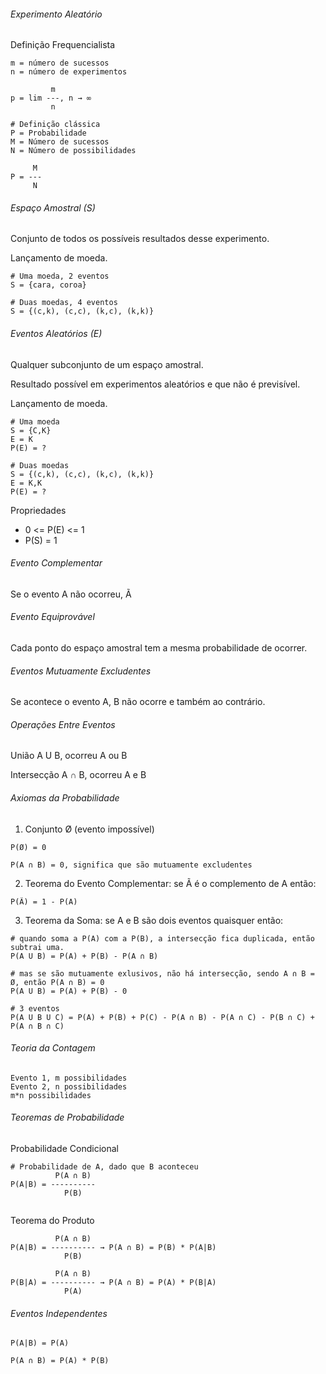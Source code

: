 

###### Experimento Aleatório
Definição Frequencialista
```buildoutcfg
m = número de sucessos
n = número de experimentos

         m
p = lim ---, n → ∞
         n
    
# Definição clássica
P = Probabilidade
M = Número de sucessos
N = Número de possibilidades

     M
P = ---
     N
```
###### Espaço Amostral (S)
Conjunto de todos os possíveis resultados desse experimento.

Lançamento de moeda.
```buildoutcfg
# Uma moeda, 2 eventos
S = {cara, coroa}

# Duas moedas, 4 eventos
S = {(c,k), (c,c), (k,c), (k,k)}
```

###### Eventos Aleatórios (E)
Qualquer subconjunto de um espaço amostral.

Resultado possível em experimentos aleatórios e que não é previsível.

Lançamento de moeda.
```buildoutcfg
# Uma moeda
S = {C,K}
E = K
P(E) = ?

# Duas moedas
S = {(c,k), (c,c), (k,c), (k,k)}
E = K,K
P(E) = ?
```
Propriedades
- 0 <= P(E) <= 1
- P(S) = 1

###### Evento Complementar
Se o evento A não ocorreu, Ã

###### Evento Equiprovável
Cada ponto do espaço amostral tem a mesma probabilidade de ocorrer.

###### Eventos Mutuamente Excludentes
Se acontece o evento A, B não ocorre e também ao contrário.

###### Operações Entre Eventos
União A U B, ocorreu A ou B

Intersecção A ∩ B, ocorreu A e B

###### Axiomas da Probabilidade
1. Conjunto Ø (evento impossível)
```buildoutcfg
P(Ø) = 0

P(A ∩ B) = 0, significa que são mutuamente excludentes
```
2. Teorema do Evento Complementar: se Ã é o complemento de A então:
```buildoutcfg
P(Ã) = 1 - P(A)
```
3. Teorema da Soma: se A e B são dois eventos quaisquer então:
```buildoutcfg
# quando soma a P(A) com a P(B), a intersecção fica duplicada, então subtrai uma.
P(A U B) = P(A) + P(B) - P(A ∩ B)

# mas se são mutuamente exlusivos, não há intersecção, sendo A ∩ B = Ø, então P(A ∩ B) = 0
P(A U B) = P(A) + P(B) - 0

# 3 eventos
P(A U B U C) = P(A) + P(B) + P(C) - P(A ∩ B) - P(A ∩ C) - P(B ∩ C) + P(A ∩ B ∩ C)
```

###### Teoria da Contagem
```
Evento 1, m possibilidades
Evento 2, n possibilidades
m*n possibilidades
```

###### Teoremas de Probabilidade
Probabilidade Condicional
```buildoutcfg
# Probabilidade de A, dado que B aconteceu
          P(A ∩ B)
P(A|B) = ----------
            P(B)
           

```
Teorema do Produto
```buildoutcfg
          P(A ∩ B)
P(A|B) = ---------- → P(A ∩ B) = P(B) * P(A|B)
            P(B)
            
          P(A ∩ B)
P(B|A) = ---------- → P(A ∩ B) = P(A) * P(B|A)
            P(A)
```

###### Eventos Independentes
```buildoutcfg
P(A|B) = P(A)

P(A ∩ B) = P(A) * P(B)
```

